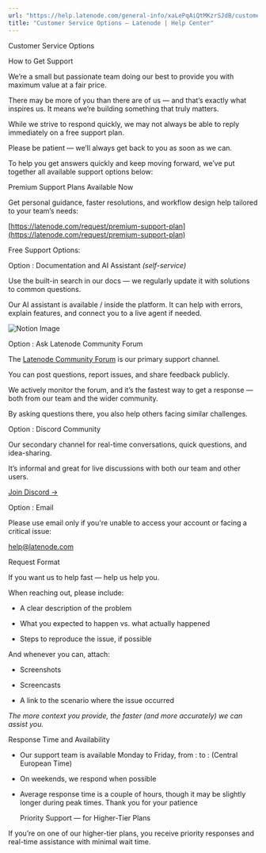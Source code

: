 ```yaml
---
url: "https://help.latenode.com/general-info/xaLePqAiQtMKzrSJdB/customer-service-options/xaLePqAosqvEQvAUdECP"
title: "Customer Service Options – Latenode | Help Center"
---
```


 Customer Service Options

  How to Get Support

We’re a small but passionate team doing our best to provide you with maximum value at a fair price.

There may be more of you than there are of us — and that’s exactly what inspires us. It means we’re building something that truly matters. 

While we strive to respond quickly, we may not always be able to reply immediately on a free support plan.

Please be patient — we’ll always get back to you as soon as we can.

To help you get answers quickly and keep moving forward, we’ve put together all available support options below:

  



 Premium Support Plans Available Now

Get personal guidance, faster resolutions, and workflow design help tailored to your team’s needs:

[https://latenode.com/request/premium-support-plan](https://latenode.com/request/premium-support-plan)

  Free Support Options:

 Option \: Documentation and AI Assistant _(self-service)_

Use the built-in search in our docs — we regularly update it with solutions to common questions.

Our AI assistant is available / inside the platform. It can help with errors, explain features, and connect you to a live agent if needed.

![Notion Image](https://www.notion.so/image/attachment%Abfd-b-ac-a-%ACleanShot_--_at_...png?table=block&id=fd-a--bca-cfccdc&cache=v)

 Option \: Ask Latenode Community Forum

The [Latenode Community Forum](https://community.latenode.com/) is our primary support channel.

You can post questions, report issues, and share feedback publicly.

We actively monitor the forum, and it’s the fastest way to get a response — both from our team and the wider community.

By asking questions there, you also help others facing similar challenges.

 Option \: Discord Community

Our secondary channel for real-time conversations, quick questions, and idea-sharing.

It’s informal and great for live discussions with both our team and other users.

[Join Discord →](https://discord.gg/jSxgVXPSEE)

 Option \: Email

Please use email only if you're unable to access your account or facing a critical issue:

[help@latenode.com](mailto:help@latenode.com)

  

  Request Format

If you want us to help fast — help us help you.

When reaching out, please include:

- A clear description of the problem

- What you expected to happen vs. what actually happened

- Steps to reproduce the issue, if possible

And whenever you can, attach:

-  Screenshots

-  Screencasts

-  A link to the scenario where the issue occurred

_The more context you provide, the faster (and more accurately) we can assist you._

  

  Response Time and Availability

- Our support team is available Monday to Friday, from : to : (Central European Time)

- On weekends, we respond when possible

- Average response time is a couple of hours, though it may be slightly longer during peak times. Thank you for your patience 

  

  Priority Support — for Higher-Tier Plans

If you’re on one of our higher-tier plans, you receive priority responses and real-time assistance with minimal wait time.

  